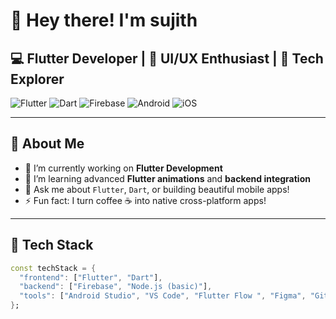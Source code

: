 # 👋 Hey there! I'm sujith

## 💻 Flutter Developer | 🎨 UI/UX Enthusiast | 🚀 Tech Explorer

![Flutter](https://img.shields.io/badge/Flutter-%2302569B.svg?style=for-the-badge&logo=flutter&logoColor=white)
![Dart](https://img.shields.io/badge/Dart-%230175C2.svg?style=for-the-badge&logo=dart&logoColor=white)
![Firebase](https://img.shields.io/badge/Firebase-ffca28?style=for-the-badge&logo=firebase&logoColor=black)
![Android](https://img.shields.io/badge/Android-3DDC84?style=for-the-badge&logo=android&logoColor=white)
![iOS](https://img.shields.io/badge/iOS-000000?style=for-the-badge&logo=apple&logoColor=white)

---

## 🧠 About Me

- 🔭 I’m currently working on **Flutter Development**
- 🌱 I’m learning advanced **Flutter animations** and **backend integration**
- 💬 Ask me about `Flutter`, `Dart`, or building beautiful mobile apps!
- ⚡ Fun fact: I turn coffee ☕ into native cross-platform apps!

---

## 🔧 Tech Stack

```dart
const techStack = {
  "frontend": ["Flutter", "Dart"],
  "backend": ["Firebase", "Node.js (basic)"],
  "tools": ["Android Studio", "VS Code", "Flutter Flow ", "Figma", "Git"]
};

